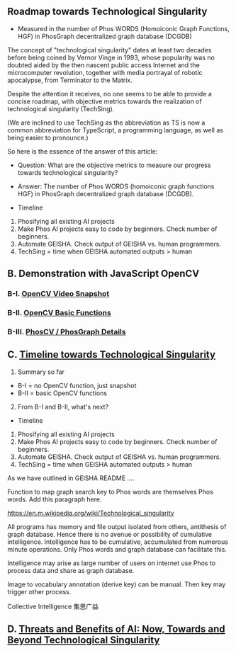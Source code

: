## Roadmap towards Technological Singularity
- Measured in the number of Phos WORDS (Homoiconic Graph Functions, HGF) in PhosGraph decentralized graph database (DCGDB)

<!-- Use this catch phrase to make it easy for readers understand -->

The concept of "technological singularity" dates at least two decades before being coined by Vernor Vinge in 1993, whose popularity was no doubted aided by the then nascent public access Internet and the microcomputer revolution, together with media portrayal of robotic apocalypse, from Terminator to the Matrix.

Despite the attention it receives, no one seems to be able to provide a concise roadmap, with objective metrics towards the realization of technological singularity (TechSing).

(We are inclined to use TechSing as the abbreviation as TS is now a common abbreviation for TypeScript, a programming language, as well as being easier to pronounce.)

So here is the essence of the answer of this article:

- Question: What are the objective metrics to measure our progress towards technological singularity?

- Answer: The number of Phos WORDS (homoiconic graph functions HGF) in PhosGraph decentralized graph database (DCGDB).

- Timeline
1. Phosifying all existing AI projects
2. Make Phos AI projects easy to code by beginners. Check number of beginners.
3. Automate GEISHA. Check output of GEISHA vs. human programmers.
4. TechSing = time when GEISHA automated outputs > human



## B. Demonstration with JavaScript OpenCV 

### B-I. [OpenCV Video Snapshot](https://github.com/udexon/GEISHA/blob/main/Roadmap_B_I.md)

### B-II. [OpenCV Basic Functions](https://github.com/udexon/GEISHA/blob/main/Collective_Intelligence_C.md)


### B-III. [PhosCV / PhosGraph Details](https://github.com/udexon/GEISHA/blob/main/Roadmap_B_III.md)


## C. [Timeline towards Technological Singularity](https://github.com/udexon/GEISHA/blob/main/Roadmap_C.md)

1. Summary so far

- B-I = no OpenCV function, just snapshot 
- B-II = basic OpenCV functions

2. From B-I and B-II, what's next?


- Timeline
1. Phosifying all existing AI projects
2. Make Phos AI projects easy to code by beginners. Check number of beginners.
3. Automate GEISHA. Check output of GEISHA vs. human programmers.
4. TechSing = time when GEISHA automated outputs > human


As we have outlined in GEISHA README ....

Function to map graph search key to Phos words are themselves Phos words. Add this paragraph here.

https://en.m.wikipedia.org/wiki/Technological_singularity



All programs has memory and file output isolated from others, antithesis of graph database. Hence there is no avenue or possibility of cumulative intelligence. Intelligence has to be cumulative, accumulated from numerous minute operations. Only Phos words and graph database can facilitate this.


Intelligence may arise as large number of users on internet use Phos to process data and share as graph database.

Image to vocabulary annotation (derive key) can be manual. Then key may trigger other process.

Collective Intelligence 集思广益


## D. [Threats and Benefits of AI: Now, Towards and Beyond Technological Singularity](https://github.com/udexon/GEISHA/blob/main/Roadmap_C.md#d-threats-and-benefits-of-ai-now-towards-and-beyond-technological-singularity)
